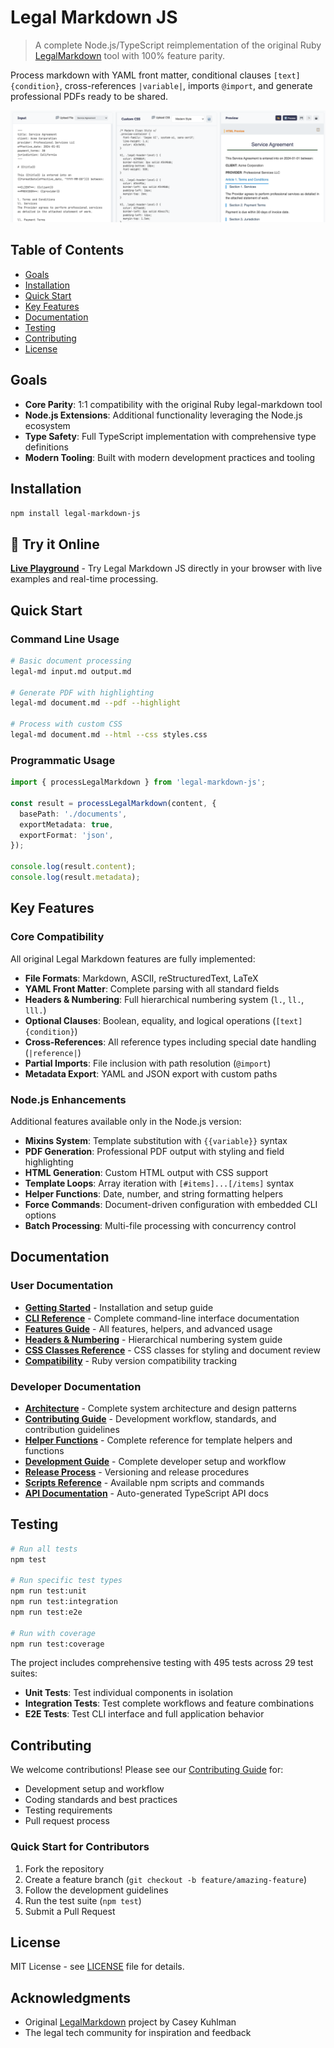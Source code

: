 # Legal Markdown JS

> A complete Node.js/TypeScript reimplementation of the original Ruby
> [LegalMarkdown](https://github.com/compleatang/legal-markdown) tool with 100%
> feature parity.

Process markdown with YAML front matter, conditional clauses
`[text]{condition}`, cross-references `|variable|`, imports `@import`, and
generate professional PDFs ready to be shared.

![Legal Markdown JS Example](docs/legal-markdown-js-example.png)

## Table of Contents

- [Goals](#goals)
- [Installation](#installation)
- [Quick Start](#quick-start)
- [Key Features](#key-features)
- [Documentation](#documentation)
- [Testing](#testing)
- [Contributing](#contributing)
- [License](#license)

## Goals

- **Core Parity**: 1:1 compatibility with the original Ruby legal-markdown tool
- **Node.js Extensions**: Additional functionality leveraging the Node.js
  ecosystem
- **Type Safety**: Full TypeScript implementation with comprehensive type
  definitions
- **Modern Tooling**: Built with modern development practices and tooling

## Installation

```bash
npm install legal-markdown-js
```

## 🚀 Try it Online

**[Live Playground](https://petalo.github.io/legal-markdown-js/)** - Try Legal
Markdown JS directly in your browser with live examples and real-time
processing.

## Quick Start

### Command Line Usage

```bash
# Basic document processing
legal-md input.md output.md

# Generate PDF with highlighting
legal-md document.md --pdf --highlight

# Process with custom CSS
legal-md document.md --html --css styles.css
```

### Programmatic Usage

```typescript
import { processLegalMarkdown } from 'legal-markdown-js';

const result = processLegalMarkdown(content, {
  basePath: './documents',
  exportMetadata: true,
  exportFormat: 'json',
});

console.log(result.content);
console.log(result.metadata);
```

## Key Features

### Core Compatibility

All original Legal Markdown features are fully implemented:

- **File Formats**: Markdown, ASCII, reStructuredText, LaTeX
- **YAML Front Matter**: Complete parsing with all standard fields
- **Headers & Numbering**: Full hierarchical numbering system (`l.`, `ll.`,
  `lll.`)
- **Optional Clauses**: Boolean, equality, and logical operations
  (`[text]{condition}`)
- **Cross-References**: All reference types including special date handling
  (`|reference|`)
- **Partial Imports**: File inclusion with path resolution (`@import`)
- **Metadata Export**: YAML and JSON export with custom paths

### Node.js Enhancements

Additional features available only in the Node.js version:

- **Mixins System**: Template substitution with `{{variable}}` syntax
- **PDF Generation**: Professional PDF output with styling and field
  highlighting
- **HTML Generation**: Custom HTML output with CSS support
- **Template Loops**: Array iteration with `[#items]...[/items]` syntax
- **Helper Functions**: Date, number, and string formatting helpers
- **Force Commands**: Document-driven configuration with embedded CLI options
- **Batch Processing**: Multi-file processing with concurrency control

## Documentation

### User Documentation

- **[Getting Started](docs/GETTING-STARTED.md)** - Installation and setup guide
- **[CLI Reference](docs/CLI-REFERENCE.md)** - Complete command-line interface
  documentation
- **[Features Guide](docs/FEATURES-GUIDE.md)** - All features, helpers, and
  advanced usage
- **[Headers & Numbering](docs/HEADERS-NUMBERING.md)** - Hierarchical numbering
  system guide
- **[CSS Classes Reference](docs/CSS-CLASSES.md)** - CSS classes for styling and
  document review
- **[Compatibility](docs/COMPATIBILITY.md)** - Ruby version compatibility
  tracking

### Developer Documentation

- **[Architecture](docs/ARCHITECTURE.md)** - Complete system architecture and
  design patterns
- **[Contributing Guide](docs/CONTRIBUTING.md)** - Development workflow,
  standards, and contribution guidelines
- **[Helper Functions](docs/HELPERS.md)** - Complete reference for template
  helpers and functions
- **[Development Guide](docs/DEVELOPMENT-GUIDE.md)** - Complete developer setup
  and workflow
- **[Release Process](docs/RELEASE-PROCESS.md)** - Versioning and release
  procedures
- **[Scripts Reference](docs/SCRIPTS-REFERENCE.md)** - Available npm scripts and
  commands
- **[API Documentation](docs/api/)** - Auto-generated TypeScript API docs

## Testing

```bash
# Run all tests
npm test

# Run specific test types
npm run test:unit
npm run test:integration
npm run test:e2e

# Run with coverage
npm run test:coverage
```

The project includes comprehensive testing with 495 tests across 29 test suites:

- **Unit Tests**: Test individual components in isolation
- **Integration Tests**: Test complete workflows and feature combinations
- **E2E Tests**: Test CLI interface and full application behavior

## Contributing

We welcome contributions! Please see our
[Contributing Guide](docs/CONTRIBUTING.md) for:

- Development setup and workflow
- Coding standards and best practices
- Testing requirements
- Pull request process

### Quick Start for Contributors

1. Fork the repository
2. Create a feature branch (`git checkout -b feature/amazing-feature`)
3. Follow the development guidelines
4. Run the test suite (`npm test`)
5. Submit a Pull Request

## License

MIT License - see [LICENSE](LICENSE) file for details.

## Acknowledgments

- Original [LegalMarkdown](https://github.com/compleatang/legal-markdown)
  project by Casey Kuhlman
- The legal tech community for inspiration and feedback

